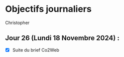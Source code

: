 # Objectifs journaliers

Christopher

## Jour 26 (Lundi 18 Novembre 2024) :

- [x] Suite du brief Co2Web

